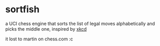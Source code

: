 # sortfish
a UCI chess engine that sorts the list of legal moves alphabetically and picks the middle one, inspired by [xkcd](https://xkcd.com/3045/)

it lost to martin on chess.com :c